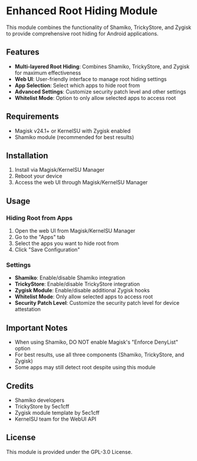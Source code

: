 # Enhanced Root Hiding Module

This module combines the functionality of Shamiko, TrickyStore, and Zygisk to provide comprehensive root hiding for Android applications.

## Features

- **Multi-layered Root Hiding**: Combines Shamiko, TrickyStore, and Zygisk for maximum effectiveness
- **Web UI**: User-friendly interface to manage root hiding settings
- **App Selection**: Select which apps to hide root from
- **Advanced Settings**: Customize security patch level and other settings
- **Whitelist Mode**: Option to only allow selected apps to access root

## Requirements

- Magisk v24.1+ or KernelSU with Zygisk enabled
- Shamiko module (recommended for best results)

## Installation

1. Install via Magisk/KernelSU Manager
2. Reboot your device
3. Access the web UI through Magisk/KernelSU Manager

## Usage

### Hiding Root from Apps

1. Open the web UI from Magisk/KernelSU Manager
2. Go to the "Apps" tab
3. Select the apps you want to hide root from
4. Click "Save Configuration"

### Settings

- **Shamiko**: Enable/disable Shamiko integration
- **TrickyStore**: Enable/disable TrickyStore integration
- **Zygisk Module**: Enable/disable additional Zygisk hooks
- **Whitelist Mode**: Only allow selected apps to access root
- **Security Patch Level**: Customize the security patch level for device attestation

## Important Notes

- When using Shamiko, DO NOT enable Magisk's "Enforce DenyList" option
- For best results, use all three components (Shamiko, TrickyStore, and Zygisk)
- Some apps may still detect root despite using this module

## Credits

- Shamiko developers
- TrickyStore by 5ec1cff
- Zygisk module template by 5ec1cff
- KernelSU team for the WebUI API

## License

This module is provided under the GPL-3.0 License.
